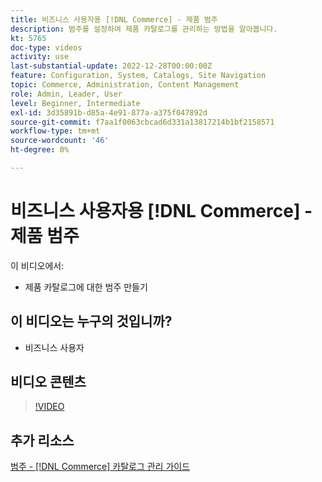 ```yaml
---
title: 비즈니스 사용자용 [!DNL Commerce] - 제품 범주
description: 범주를 설정하여 제품 카탈로그를 관리하는 방법을 알아봅니다.
kt: 5765
doc-type: videos
activity: use
last-substantial-update: 2022-12-28T00:00:00Z
feature: Configuration, System, Catalogs, Site Navigation
topic: Commerce, Administration, Content Management
role: Admin, Leader, User
level: Beginner, Intermediate
exl-id: 3d35891b-d85a-4e91-877a-a375f047892d
source-git-commit: f7aa1f0063cbcad6d331a13817214b1bf2158571
workflow-type: tm+mt
source-wordcount: '46'
ht-degree: 0%

---
```


# 비즈니스 사용자용 [!DNL Commerce] - 제품 범주

이 비디오에서:

- 제품 카탈로그에 대한 범주 만들기

## 이 비디오는 누구의 것입니까?

- 비즈니스 사용자

## 비디오 콘텐츠

>[!VIDEO](https://video.tv.adobe.com/v/35950?quality=12&learn=on)

## 추가 리소스

[범주 - [!DNL Commerce] 카탈로그 관리 가이드](https://experienceleague.adobe.com/docs/commerce-admin/catalog/categories/categories.html)

